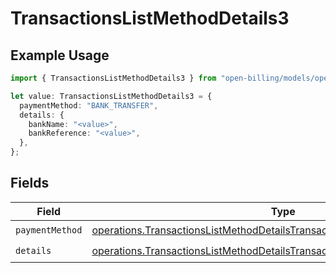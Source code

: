 # TransactionsListMethodDetails3

## Example Usage

```typescript
import { TransactionsListMethodDetails3 } from "open-billing/models/operations";

let value: TransactionsListMethodDetails3 = {
  paymentMethod: "BANK_TRANSFER",
  details: {
    bankName: "<value>",
    bankReference: "<value>",
  },
};
```

## Fields

| Field                                                                                                                                                                  | Type                                                                                                                                                                   | Required                                                                                                                                                               | Description                                                                                                                                                            |
| ---------------------------------------------------------------------------------------------------------------------------------------------------------------------- | ---------------------------------------------------------------------------------------------------------------------------------------------------------------------- | ---------------------------------------------------------------------------------------------------------------------------------------------------------------------- | ---------------------------------------------------------------------------------------------------------------------------------------------------------------------- |
| `paymentMethod`                                                                                                                                                        | [operations.TransactionsListMethodDetailsTransactionsResponsePaymentMethod](../../models/operations/transactionslistmethoddetailstransactionsresponsepaymentmethod.md) | :heavy_check_mark:                                                                                                                                                     | N/A                                                                                                                                                                    |
| `details`                                                                                                                                                              | [operations.TransactionsListMethodDetailsTransactionsResponseDetails](../../models/operations/transactionslistmethoddetailstransactionsresponsedetails.md)             | :heavy_check_mark:                                                                                                                                                     | N/A                                                                                                                                                                    |